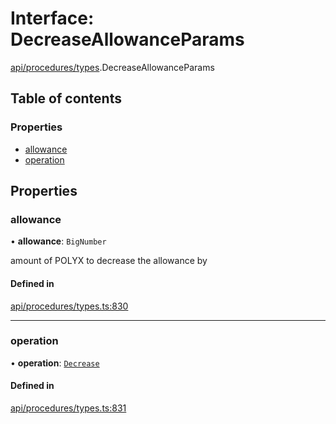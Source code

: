 # Interface: DecreaseAllowanceParams

[api/procedures/types](../wiki/api.procedures.types).DecreaseAllowanceParams

## Table of contents

### Properties

- [allowance](../wiki/api.procedures.types.DecreaseAllowanceParams#allowance)
- [operation](../wiki/api.procedures.types.DecreaseAllowanceParams#operation)

## Properties

### allowance

• **allowance**: `BigNumber`

amount of POLYX to decrease the allowance by

#### Defined in

[api/procedures/types.ts:830](https://github.com/PolymeshAssociation/polymesh-sdk/blob/e978aefd/src/api/procedures/types.ts#L830)

___

### operation

• **operation**: [`Decrease`](../wiki/api.procedures.types.AllowanceOperation#decrease)

#### Defined in

[api/procedures/types.ts:831](https://github.com/PolymeshAssociation/polymesh-sdk/blob/e978aefd/src/api/procedures/types.ts#L831)
